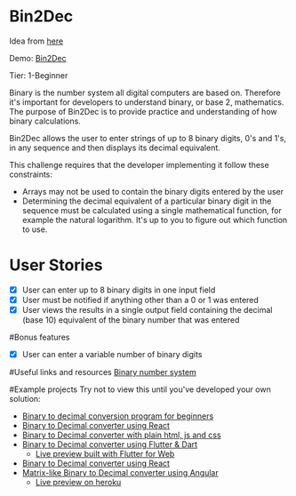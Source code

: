 # Bin2Dec
Idea from [here](https://github.com/florinpop17/app-ideas)

Demo: [Bin2Dec](https://ahwerlang.github.io/Bin2Dec/index.html)

Tier: 1-Beginner

Binary is the number system all digital computers are based on. Therefore it's important for developers to understand binary, or base 2, mathematics. The purpose of Bin2Dec is to provide practice and understanding of how binary calculations.

Bin2Dec allows the user to enter strings of up to 8 binary digits, 0's and 1's, in any sequence and then displays its decimal equivalent.

This challenge requires that the developer implementing it follow these constraints:


* Arrays may not be used to contain the binary digits entered by the user
* Determining the decimal equivalent of a particular binary digit in the sequence must be calculated using a single mathematical function, for example the natural logarithm. It's up to you to figure out which function to use.


# User Stories
 - [x] User can enter up to 8 binary digits in one input field
 - [x] User must be notified if anything other than a 0 or 1 was entered
 - [x] User views the results in a single output field containing the decimal (base 10) equivalent of the binary number that was entered

#Bonus features
 - [x] User can enter a variable number of binary digits

#Useful links and resources
[Binary number system](https://en.wikipedia.org/wiki/Binary_number)

#Example projects
Try not to view this until you've developed your own solution:

* [Binary to decimal conversion program for beginners](https://www.youtube.com/watch?v=YMIALQE26KQ)
* [Binary to Decimal converter using React](https://github.com/email2vimalraj/Bin2Dec)
* [Binary to Decimal converter with plain html, js and css](https://grfreire.github.io/Bin2Dec/)
* [Binary to Decimal converter using Flutter & Dart](https://github.com/israelss/AppIdeasCollection/tree/master/Tier1/Bin2Dec)
	* [Live preview built with Flutter for Web](https://bin2dec.web.app/#/)
* [Binary to Decimal converter using React](https://github.com/geoffctn/Bin2Dec)
* [Matrix-like Binary to Decimal converter using Angular](https://github.com/ZangiefWins/MatrixBin2Dec)
	* [Live preview on heroku](https://matrix-bin2dec.herokuapp.com)
